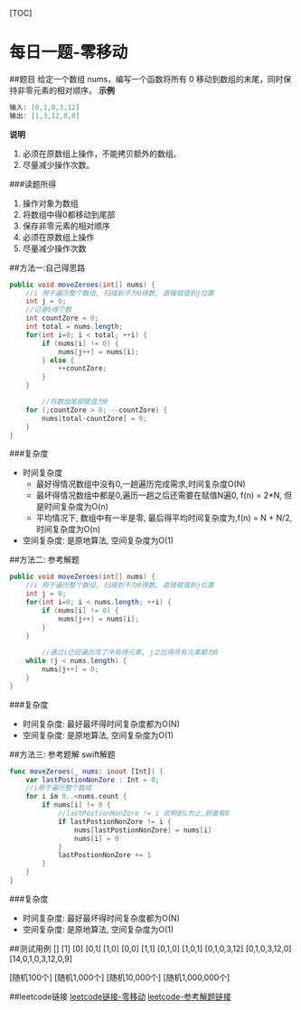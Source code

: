 [TOC]

# 每日一题-零移动

##题目
给定一个数组 nums，编写一个函数将所有 0 移动到数组的末尾，同时保持非零元素的相对顺序。
**示例**
```java
输入: [0,1,0,3,12]
输出: [1,3,12,0,0]
```
**说明**
1. 必须在原数组上操作，不能拷贝额外的数组。
2. 尽量减少操作次数。

###读题所得
1. 操作对象为数组
2. 将数组中得0都移动到尾部
3. 保存非零元素的相对顺序
4. 必须在原数组上操作
5. 尽量减少操作次数

##方法一:自己得思路
```java
public void moveZeroes(int[] nums) {
    //i 用于遍历整个数组, 扫描到不为0得数, 直接赋值到j位置
    int j = 0;
    //记录0得个数
    int countZore = 0;
    int total = nums.length;
    for(int i=0; i < total; ++i) {
        if (nums[i] != 0) {
            nums[j++] = nums[i];
        } else {
            ++countZore;
        }
    }

		//将数组尾部赋值为0
    for (;countZore > 0; --countZore) {
        nums[total-countZore] = 0;
    }
}
```

###复杂度
* 时间复杂度
	* 最好得情况数组中没有0,一趟遍历完成需求,时间复杂度O(N)
	* 最坏得情况数组中都是0,遍历一趟之后还需要在赋值N遍0, f(n) = 2*N, 但是时间复杂度为O(n)
	* 平均情况下, 数组中有一半是零, 最后得平均时间复杂度为,f(n) = N + N/2, 时间复杂度为O(n)
* 空间复杂度: 是原地算法, 空间复杂度为O(1)

##方法二: 参考解题
```java
public void moveZeroes(int[] nums) {
    //i 用于遍历整个数组, 扫描到不为0得数, 直接赋值到j位置
    int j = 0;
    for(int i=0; i < nums.length; ++i) {
        if (nums[i] != 0) {
            nums[j++] = nums[i];
        }
    }
		
		//通过i已经遍历完了所有得元素, j之后得所有元素都为0
    while (j < nums.length) {
        nums[j++] = 0;
    }
}
```
###复杂度
* 时间复杂度: 最好最坏得时间复杂度都为O(N)
* 空间复杂度: 是原地算法, 空间复杂度为O(1)

##方法三: 参考题解
swift解题
```swift
func moveZeroes(_ nums: inout [Int]) {
    var lastPostionNonZore : Int = 0;
    //i用于遍历整个数组
    for i in 0..<nums.count {
        if nums[i] != 0 {
            //lastPostionNonZore != i 说明到i为止,前面有0
            if lastPostionNonZore != i {
                nums[lastPostionNonZore] = nums[i]
                nums[i] = 0 
            }
            lastPostionNonZore += 1
        }
    }
}
```
###复杂度
* 时间复杂度: 最好最坏得时间复杂度都为O(N)
* 空间复杂度: 是原地算法, 空间复杂度为O(1)

##测试用例
[]
[1]
[0]
[0,1]
[1,0]
[0,0]
[1,1]
[0,1,0]
[1,0,1]
[0,1,0,3,12]
[0,1,0,3,12,0]
[14,0,1,0,3,12,0,9]

[随机100个]
[随机1,000个]
[随机10,000个]
[随机1,000,000个]

##leetcode链接
[leetcode链接-零移动](https://leetcode-cn.com/problems/move-zeroes/)
[leetcode-参考解题链接](https://leetcode-cn.com/problems/move-zeroes/solution/dong-hua-yan-shi-283yi-dong-ling-by-wang_ni_ma/)
